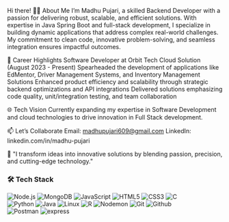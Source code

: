 Hi there!
👨‍💻 About Me
I’m Madhu Pujari, a skilled Backend Developer with a passion for delivering robust, scalable, and efficient solutions. With expertise in Java Spring Boot and full-stack development, I specialize in building dynamic applications that address complex real-world challenges. My commitment to clean code, innovative problem-solving, and seamless integration ensures impactful outcomes.


🌟 Career Highlights
Software Developer at Orbit Tech Cloud Solution (August 2023 - Present)
Spearheaded the development of applications like EdMentor, Driver Management Systems, and Inventory Management Solutions
Enhanced product efficiency and scalability through strategic backend optimizations and API integrations
Delivered solutions emphasizing code quality, unit/integration testing, and team collaboration



🌐 Tech Vision
Currently expanding my expertise in Software Development and cloud technologies to drive innovation in Full Stack development.

📫 Let’s Collaborate
Email: madhupujari609@gmail.com
LinkedIn: linkedin.com/in/madhu-pujari

🚀
"I transform ideas into innovative solutions by blending passion, precision, and cutting-edge technology." 

### :hammer_and_wrench: Tech Stack


<p align="left">
  <img src="https://img.shields.io/badge/Node.js-339933?style=for-the-badge&logo=nodedotjs&logoColor=white" alt="Node.js" />
  <img src="https://img.shields.io/badge/MongoDB-47A248?style=for-the-badge&logo=mongodb&logoColor=white" alt="MongoDB" />
  <img src="https://img.shields.io/badge/JavaScript-F7DF1E?style=for-the-badge&logo=javascript&logoColor=black" alt="JavaScript" />
  <img src="https://img.shields.io/badge/HTML5-E34F26?style=for-the-badge&logo=html5&logoColor=white" alt="HTML5" />
  <img src="https://img.shields.io/badge/CSS3-1572B6?style=for-the-badge&logo=css3&logoColor=white" alt="CSS3" />
  <img src="https://img.shields.io/badge/C-00599C?style=for-the-badge&logo=c&logoColor=white" alt="C"/>
  <br>
  <img src="https://img.shields.io/badge/Python-3776AB?style=for-the-badge&logo=python&logoColor=white" alt="Python"/>
  <img src="https://img.shields.io/badge/Java-007396?style=for-the-badge&logo=java&logoColor=white" alt="Java"/>
   <img src="https://img.shields.io/badge/Linux-FCC624?style=for-the-badge&logo=linux&logoColor=black" alt="Linux"/>
  <img src="https://img.shields.io/badge/R-276DC3?style=for-the-badge&logo=r&logoColor=white" alt="R"/>
  <img src="https://img.shields.io/badge/Nodemon-76D04B?style=for-the-badge&logo=nodemon&logoColor=white" alt="Nodemon"/>
    <img src="https://img.shields.io/badge/Git-F05032?style=for-the-badge&logo=git&logoColor=white" alt="Git"/>
    <img src="https://img.shields.io/badge/GitHub-181717?style=for-the-badge&logo=github&logoColor=white" alt="Github"/>
  <br>
  <img src="https://img.shields.io/badge/Postman-FF6C37?style=for-the-badge&logo=postman&logoColor=white" alt="Postman"/>
  <img src="https://img.shields.io/badge/Express.js-000000?style=for-the-badge&logo=express&logoColor=white" alt="express"/>
</p>
